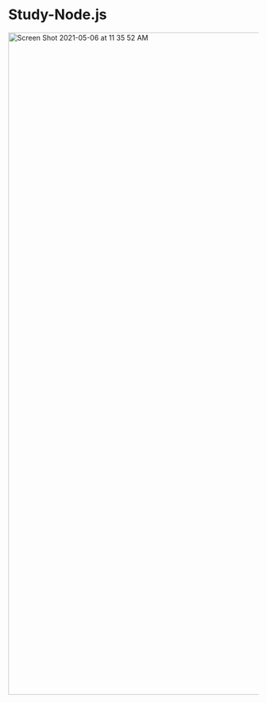# Study-Node.js
<img width="1331" alt="Screen Shot 2021-05-06 at 11 35 52 AM" src="https://user-images.githubusercontent.com/76979573/117234090-49e80280-ae5f-11eb-810d-14511f637789.png">
